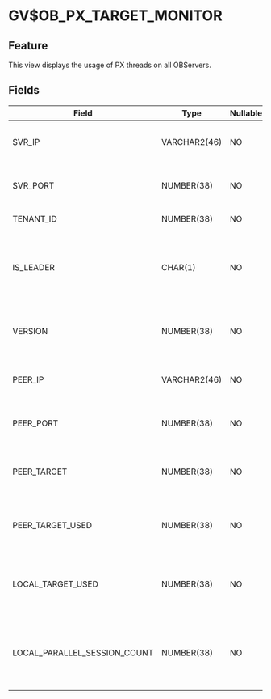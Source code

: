 GV$OB_PX_TARGET_MONITOR
============================================

Feature
-------------------

This view displays the usage of PX threads on all OBServers.

Fields
----------------------

| Field | Type | Nullable | Description |
|------------------------------|--------------|------------|-----------|
| SVR_IP | VARCHAR2(46) | NO | The IP address of the local OBServer. |
| SVR_PORT | NUMBER(38) | NO | The port number of the local OBServer. |
| TENANT_ID | NUMBER(38) | NO | The ID of the tenant. |
| IS_LEADER | CHAR(1) | NO | Indicates whether the replica is the leader replica of the dummy table. |
| VERSION | NUMBER(38) | NO | The number of times that statistics collection is reinitiated. |
| PEER_IP | VARCHAR2(46) | NO | The IP address of the peer OBServer. |
| PEER_PORT | NUMBER(38) | NO | The port number of the peer OBServer. |
| PEER_TARGET | NUMBER(38) | NO | The total number of PX threads on the peer OBServer. |
| PEER_TARGET_USED | NUMBER(38) | NO | The number of used PX threads on the peer OBServer. |
| LOCAL_TARGET_USED | NUMBER(38) | NO | The number of peer PX threads used by the local OBServer. |
| LOCAL_PARALLEL_SESSION_COUNT | NUMBER(38) | NO | The number of sessions being concurrently executed on the local OBServer. |
